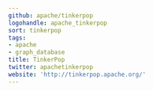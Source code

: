 ```yaml
---
github: apache/tinkerpop
logohandle: apache_tinkerpop
sort: tinkerpop
tags:
- apache
- graph_database
title: TinkerPop
twitter: apachetinkerpop
website: 'http://tinkerpop.apache.org/'
---
```


